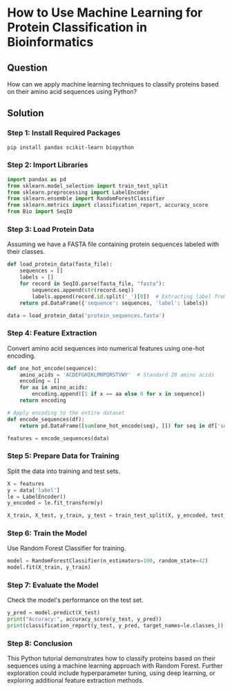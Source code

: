 # How to Use Machine Learning for Protein Classification in Bioinformatics

## Question
How can we apply machine learning techniques to classify proteins based on their amino acid sequences using Python?

## Solution

### Step 1: Install Required Packages
```bash
pip install pandas scikit-learn biopython
```

### Step 2: Import Libraries
```python
import pandas as pd
from sklearn.model_selection import train_test_split
from sklearn.preprocessing import LabelEncoder
from sklearn.ensemble import RandomForestClassifier
from sklearn.metrics import classification_report, accuracy_score
from Bio import SeqIO
```

### Step 3: Load Protein Data
Assuming we have a FASTA file containing protein sequences labeled with their classes.
```python
def load_protein_data(fasta_file):
    sequences = []
    labels = []
    for record in SeqIO.parse(fasta_file, "fasta"):
        sequences.append(str(record.seq))
        labels.append(record.id.split('_')[0])  # Extracting label from the ID
    return pd.DataFrame({'sequence': sequences, 'label': labels})

data = load_protein_data('protein_sequences.fasta')
```

### Step 4: Feature Extraction
Convert amino acid sequences into numerical features using one-hot encoding.
```python
def one_hot_encode(sequence):
    amino_acids = 'ACDEFGHIKLMNPQRSTVWY'  # Standard 20 amino acids
    encoding = []
    for aa in amino_acids:
        encoding.append([1 if x == aa else 0 for x in sequence])
    return encoding

# Apply encoding to the entire dataset
def encode_sequences(df):
    return pd.DataFrame([sum(one_hot_encode(seq), []) for seq in df['sequence']])

features = encode_sequences(data)
```

### Step 5: Prepare Data for Training
Split the data into training and test sets.
```python
X = features
y = data['label']
le = LabelEncoder()
y_encoded = le.fit_transform(y)

X_train, X_test, y_train, y_test = train_test_split(X, y_encoded, test_size=0.2, random_state=42)
```

### Step 6: Train the Model
Use Random Forest Classifier for training.
```python
model = RandomForestClassifier(n_estimators=100, random_state=42)
model.fit(X_train, y_train)
```

### Step 7: Evaluate the Model
Check the model's performance on the test set.
```python
y_pred = model.predict(X_test)
print("Accuracy:", accuracy_score(y_test, y_pred))
print(classification_report(y_test, y_pred, target_names=le.classes_))
```

### Step 8: Conclusion
This Python tutorial demonstrates how to classify proteins based on their sequences using a machine learning approach with Random Forest. Further exploration could include hyperparameter tuning, using deep learning, or exploring additional feature extraction methods.